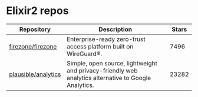 # Elixir2 repos

| Repository                                                    | Description                                                                                          | Stars |
| ------------------------------------------------------------- | ---------------------------------------------------------------------------------------------------- | ----- |
| [firezone/firezone](https://github.com/firezone/firezone)     | Enterprise-ready zero-trust access platform built on WireGuard®.                                     | 7496  |
| [plausible/analytics](https://github.com/plausible/analytics) | Simple, open source, lightweight and privacy-friendly web analytics alternative to Google Analytics. | 23282 |
